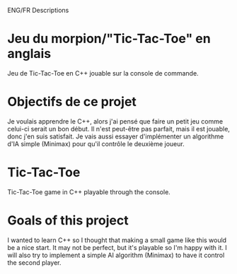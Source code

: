 ENG/FR Descriptions

# Jeu du morpion/"Tic-Tac-Toe" en anglais
 Jeu de Tic-Tac-Toe en C++ jouable sur la console de commande.
 
 # Objectifs de ce projet
 Je voulais apprendre le C++, alors j'ai pensé que faire un petit jeu comme celui-ci serait un bon début. Il n'est peut-être pas parfait, mais il est jouable, donc j'en suis satisfait.
 Je vais aussi essayer d'implémenter un algorithme d'IA simple (Minimax) pour qu'il contrôle le deuxième joueur.

# Tic-Tac-Toe
 Tic-Tac-Toe game in C++ playable through the console.
 
 # Goals of this project
 I wanted to learn C++ so I thought that making a small game like this would be a nice start. It may not be perfect, but it's playable so I'm happy with it.
 I will also try to implement a simple AI algorithm (Minimax) to have it control the second player.
